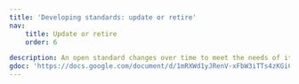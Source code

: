 ```yaml
---
title: 'Developing standards: update or retire'
nav:
    title: Update or retire
    order: 6

description: An open standard changes over time to meet the needs of its community. When it’s time to retire the standard, choose active retirement by shutting down gracefully.
gdoc: 'https://docs.google.com/document/d/1mRXWd1yJRenV-xFbW3iTTs4zKGiCLLXkMYWiMlXoexw/edit'
---
```

